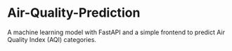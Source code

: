 # Air-Quality-Prediction
A machine learning model with FastAPI and a simple frontend to predict Air Quality Index (AQI) categories. 
